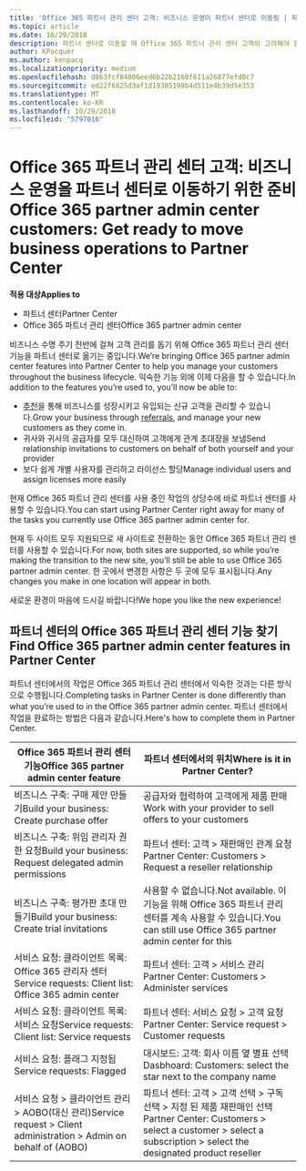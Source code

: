 ```yaml
---
title: 'Office 365 파트너 관리 센터 고객: 비즈니스 운영이 파트너 센터로 이동됨 | 파트너 센터'
ms.topic: article
ms.date: 10/29/2018
description: 파트너 센터로 이동할 때 Office 365 파트너 관리 센터 고객이 고려해야 할 주요 사항
author: KPacquer
ms.author: kenpacq
ms.localizationpriority: medium
ms.openlocfilehash: d863fcf84006eed6b22b2160f611a26877efd0c7
ms.sourcegitcommit: ed22f6825d3af1d19385198b4d511e4b39d5e353
ms.translationtype: MT
ms.contentlocale: ko-KR
ms.lasthandoff: 10/29/2018
ms.locfileid: "5797016"
---
```

# <a name="office-365-partner-admin-center-customers-get-ready-to-move-business-operations-to-partner-center"></a><span data-ttu-id="f4ca2-103">Office 365 파트너 관리 센터 고객: 비즈니스 운영을 파트너 센터로 이동하기 위한 준비</span><span class="sxs-lookup"><span data-stu-id="f4ca2-103">Office 365 partner admin center customers: Get ready to move business operations to Partner Center</span></span>

**<span data-ttu-id="f4ca2-104">적용 대상</span><span class="sxs-lookup"><span data-stu-id="f4ca2-104">Applies to</span></span>** 

- <span data-ttu-id="f4ca2-105">파트너 센터</span><span class="sxs-lookup"><span data-stu-id="f4ca2-105">Partner Center</span></span>
- <span data-ttu-id="f4ca2-106">Office 365 파트너 관리 센터</span><span class="sxs-lookup"><span data-stu-id="f4ca2-106">Office 365 partner admin center</span></span>

<span data-ttu-id="f4ca2-107">비즈니스 수명 주기 전반에 걸쳐 고객 관리를 돕기 위해 Office 365 파트너 관리 센터 기능을 파트너 센터로 옮기는 중입니다.</span><span class="sxs-lookup"><span data-stu-id="f4ca2-107">We’re bringing Office 365 partner admin center features into Partner Center to help you manage your customers throughout the business lifecycle.</span></span> <span data-ttu-id="f4ca2-108">익숙한 기능 외에 이제 다음을 할 수 있습니다.</span><span class="sxs-lookup"><span data-stu-id="f4ca2-108">In addition to the features you’re used to, you’ll now be able to:</span></span> 

*  <span data-ttu-id="f4ca2-109">[추천](referrals.md)을 통해 비즈니스를 성장시키고 유입되는 신규 고객을 관리할 수 있습니다.</span><span class="sxs-lookup"><span data-stu-id="f4ca2-109">Grow your business through [referrals](referrals.md), and manage your new customers as they come in.</span></span>
*  <span data-ttu-id="f4ca2-110">귀사와 귀사의 공급자를 모두 대신하여 고객에게 관계 초대장을 보냄</span><span class="sxs-lookup"><span data-stu-id="f4ca2-110">Send relationship invitations to customers on behalf of both yourself and your provider</span></span>
*  <span data-ttu-id="f4ca2-111">보다 쉽게 개별 사용자를 관리하고 라이선스 할당</span><span class="sxs-lookup"><span data-stu-id="f4ca2-111">Manage individual users and assign licenses more easily</span></span>

<span data-ttu-id="f4ca2-112">현재 Office 365 파트너 관리 센터를 사용 중인 작업의 상당수에 바로 파트너 센터를 사용할 수 있습니다.</span><span class="sxs-lookup"><span data-stu-id="f4ca2-112">You can start using Partner Center right away for many of the tasks you currently use Office 365 partner admin center for.</span></span> 

<span data-ttu-id="f4ca2-113">현재 두 사이트 모두 지원되므로 새 사이트로 전환하는 동안 Office 365 파트너 관리 센터를 사용할 수 있습니다.</span><span class="sxs-lookup"><span data-stu-id="f4ca2-113">For now, both sites are supported, so while you’re making the transition to the new site, you’ll still be able to use Office 365 partner admin center.</span></span> <span data-ttu-id="f4ca2-114">한 곳에서 변경한 사항은 두 곳에 모두 표시됩니다.</span><span class="sxs-lookup"><span data-stu-id="f4ca2-114">Any changes you make in one location will appear in both.</span></span>

<span data-ttu-id="f4ca2-115">새로운 환경이 마음에 드시길 바랍니다!</span><span class="sxs-lookup"><span data-stu-id="f4ca2-115">We hope you like the new experience!</span></span>

## <a name="find-office-365-partner-admin-center-features-in-partner-center"></a><span data-ttu-id="f4ca2-116">파트너 센터의 Office 365 파트너 관리 센터 기능 찾기</span><span class="sxs-lookup"><span data-stu-id="f4ca2-116">Find Office 365 partner admin center features in Partner Center</span></span>

<span data-ttu-id="f4ca2-117">파트너 센터에서의 작업은 Office 365 파트너 관리 센터에서 익숙한 것과는 다른 방식으로 수행됩니다.</span><span class="sxs-lookup"><span data-stu-id="f4ca2-117">Completing tasks in Partner Center is done differently than what you’re used to in the Office 365 partner admin center.</span></span> <span data-ttu-id="f4ca2-118">파트너 센터에서 작업을 완료하는 방법은 다음과 같습니다.</span><span class="sxs-lookup"><span data-stu-id="f4ca2-118">Here's how to complete them in Partner Center.</span></span>

| <span data-ttu-id="f4ca2-119">Office 365 파트너 관리 센터 기능</span><span class="sxs-lookup"><span data-stu-id="f4ca2-119">Office 365 partner admin center feature</span></span>                       | <span data-ttu-id="f4ca2-120">파트너 센터에서의 위치</span><span class="sxs-lookup"><span data-stu-id="f4ca2-120">Where is it in Partner Center?</span></span> | 
|   -----------------------------------------------  | -------------- |
| <span data-ttu-id="f4ca2-121">비즈니스 구축: 구매 제안 만들기</span><span class="sxs-lookup"><span data-stu-id="f4ca2-121">Build your business: Create purchase offer</span></span> | <span data-ttu-id="f4ca2-122">공급자와 협력하여 고객에게 제품 판매</span><span class="sxs-lookup"><span data-stu-id="f4ca2-122">Work with your provider to sell offers to your customers</span></span> |
| <span data-ttu-id="f4ca2-123">비즈니스 구축: 위임 관리자 권한 요청</span><span class="sxs-lookup"><span data-stu-id="f4ca2-123">Build your business: Request delegated admin permissions</span></span> | <span data-ttu-id="f4ca2-124">파트너 센터: 고객 > 재판매인 관계 요청</span><span class="sxs-lookup"><span data-stu-id="f4ca2-124">Partner Center: Customers > Request a reseller relationship</span></span> |
| <span data-ttu-id="f4ca2-125">비즈니스 구축: 평가판 초대 만들기</span><span class="sxs-lookup"><span data-stu-id="f4ca2-125">Build your business: Create trial invitations</span></span> | <span data-ttu-id="f4ca2-126">사용할 수 없습니다.</span><span class="sxs-lookup"><span data-stu-id="f4ca2-126">Not available.</span></span> <span data-ttu-id="f4ca2-127">이 기능을 위해 Office 365 파트너 관리 센터를 계속 사용할 수 있습니다.</span><span class="sxs-lookup"><span data-stu-id="f4ca2-127">You can still use Office 365 partner admin center for this</span></span> |
| <span data-ttu-id="f4ca2-128">서비스 요청: 클라이언트 목록: Office 365 관리자 센터</span><span class="sxs-lookup"><span data-stu-id="f4ca2-128">Service requests: Client list: Office 365 admin center</span></span> | <span data-ttu-id="f4ca2-129">파트너 센터: 고객 > 서비스 관리</span><span class="sxs-lookup"><span data-stu-id="f4ca2-129">Partner Center: Customers > Administer services</span></span> |
| <span data-ttu-id="f4ca2-130">서비스 요청: 클라이언트 목록: 서비스 요청</span><span class="sxs-lookup"><span data-stu-id="f4ca2-130">Service requests: Client list: Service requests</span></span> | <span data-ttu-id="f4ca2-131">파트너 센터: 서비스 요청 > 고객 요청</span><span class="sxs-lookup"><span data-stu-id="f4ca2-131">Partner Center: Service request > Customer requests</span></span> |
| <span data-ttu-id="f4ca2-132">서비스 요청: 플래그 지정됨</span><span class="sxs-lookup"><span data-stu-id="f4ca2-132">Service requests: Flagged</span></span> | <span data-ttu-id="f4ca2-133">대시보드: 고객: 회사 이름 옆 별표 선택</span><span class="sxs-lookup"><span data-stu-id="f4ca2-133">Dasbhoard: Customers: select the star next to the company name</span></span> |
| <span data-ttu-id="f4ca2-134">서비스 요청 > 클라이언트 관리 > AOBO(대신 관리)</span><span class="sxs-lookup"><span data-stu-id="f4ca2-134">Service request > Client administration > Admin on behalf of (AOBO)</span></span> | <span data-ttu-id="f4ca2-135">파트너 센터: 고객 > 고객 선택 > 구독 선택 > 지정 된 제품 재판매인 선택</span><span class="sxs-lookup"><span data-stu-id="f4ca2-135">Partner Center: Customers > select a customer > select a subscription > select the designated product reseller</span></span> |

